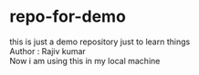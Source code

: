 # repo-for-demo
this is just a demo repository just to learn things
<br>
Author  :  Rajiv kumar
<br>
Now i am using this in my local machine
